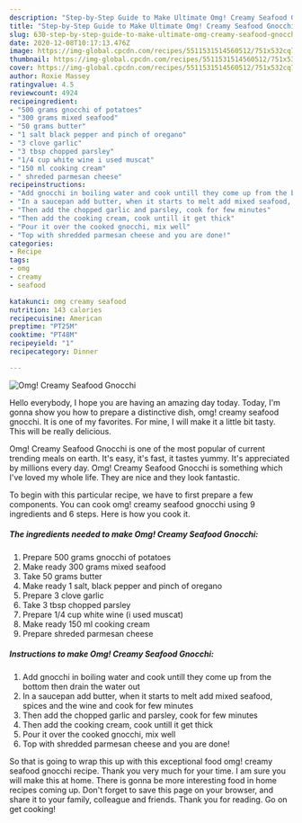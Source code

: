 ```yaml
---
description: "Step-by-Step Guide to Make Ultimate Omg! Creamy Seafood Gnocchi"
title: "Step-by-Step Guide to Make Ultimate Omg! Creamy Seafood Gnocchi"
slug: 630-step-by-step-guide-to-make-ultimate-omg-creamy-seafood-gnocchi
date: 2020-12-08T10:17:13.476Z
image: https://img-global.cpcdn.com/recipes/5511531514560512/751x532cq70/omg-creamy-seafood-gnocchi-recipe-main-photo.jpg
thumbnail: https://img-global.cpcdn.com/recipes/5511531514560512/751x532cq70/omg-creamy-seafood-gnocchi-recipe-main-photo.jpg
cover: https://img-global.cpcdn.com/recipes/5511531514560512/751x532cq70/omg-creamy-seafood-gnocchi-recipe-main-photo.jpg
author: Roxie Massey
ratingvalue: 4.5
reviewcount: 4924
recipeingredient:
- "500 grams gnocchi of potatoes"
- "300 grams mixed seafood"
- "50 grams butter"
- "1 salt black pepper and pinch of oregano"
- "3 clove garlic"
- "3 tbsp chopped parsley"
- "1/4 cup white wine i used muscat"
- "150 ml cooking cream"
- " shreded parmesan cheese"
recipeinstructions:
- "Add gnocchi in boiling water and cook untill they come up from the bottom then drain the water out"
- "In a saucepan add butter, when it starts to melt add mixed seafood, spices and the wine and cook for few minutes"
- "Then add the chopped garlic and parsley, cook for few minutes"
- "Then add the cooking cream, cook untill it get thick"
- "Pour it over the cooked gnocchi, mix well"
- "Top with shredded parmesan cheese and you are done!"
categories:
- Recipe
tags:
- omg
- creamy
- seafood

katakunci: omg creamy seafood 
nutrition: 143 calories
recipecuisine: American
preptime: "PT25M"
cooktime: "PT48M"
recipeyield: "1"
recipecategory: Dinner

---
```



![Omg! Creamy Seafood Gnocchi](https://img-global.cpcdn.com/recipes/5511531514560512/751x532cq70/omg-creamy-seafood-gnocchi-recipe-main-photo.jpg)

Hello everybody, I hope you are having an amazing day today. Today, I'm gonna show you how to prepare a distinctive dish, omg! creamy seafood gnocchi. It is one of my favorites. For mine, I will make it a little bit tasty. This will be really delicious.



Omg! Creamy Seafood Gnocchi is one of the most popular of current trending meals on earth. It's easy, it's fast, it tastes yummy. It's appreciated by millions every day. Omg! Creamy Seafood Gnocchi is something which I've loved my whole life. They are nice and they look fantastic.


To begin with this particular recipe, we have to first prepare a few components. You can cook omg! creamy seafood gnocchi using 9 ingredients and 6 steps. Here is how you cook it.

<!--inarticleads1-->

##### The ingredients needed to make Omg! Creamy Seafood Gnocchi:

1. Prepare 500 grams gnocchi of potatoes
1. Make ready 300 grams mixed seafood
1. Take 50 grams butter
1. Make ready 1 salt, black pepper and pinch of oregano
1. Prepare 3 clove garlic
1. Take 3 tbsp chopped parsley
1. Prepare 1/4 cup white wine (i used muscat)
1. Make ready 150 ml cooking cream
1. Prepare  shreded parmesan cheese




<!--inarticleads2-->

##### Instructions to make Omg! Creamy Seafood Gnocchi:

1. Add gnocchi in boiling water and cook untill they come up from the bottom then drain the water out
1. In a saucepan add butter, when it starts to melt add mixed seafood, spices and the wine and cook for few minutes
1. Then add the chopped garlic and parsley, cook for few minutes
1. Then add the cooking cream, cook untill it get thick
1. Pour it over the cooked gnocchi, mix well
1. Top with shredded parmesan cheese and you are done!




So that is going to wrap this up with this exceptional food omg! creamy seafood gnocchi recipe. Thank you very much for your time. I am sure you will make this at home. There is gonna be more interesting food in home recipes coming up. Don't forget to save this page on your browser, and share it to your family, colleague and friends. Thank you for reading. Go on get cooking!
